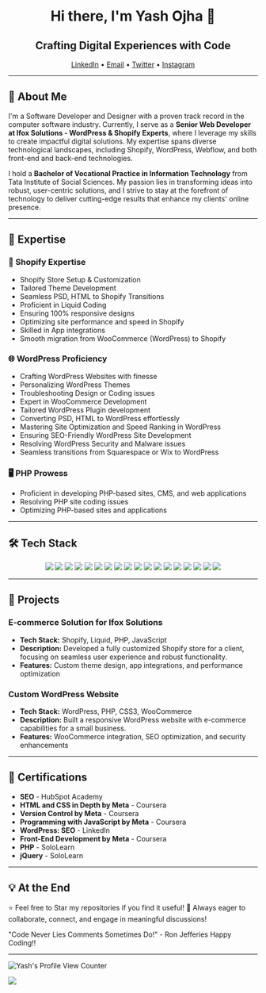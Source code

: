 <h1 align="center">Hi there, I'm Yash Ojha 👋</h1>

<h2 align="center">Crafting Digital Experiences with Code</h2>

<p align="center">
  <a href="https://www.linkedin.com/in/yashrojha/">LinkedIn</a> •
  <a href="mailto:yashrojha@gmail.com">Email</a> •
  <a href="https://x.com/yashrojha">Twitter</a> •
  <a href="http://instagram.com/yashrojha">Instagram</a>
</p>

---

## 🚀 About Me

I'm a Software Developer and Designer with a proven track record in the computer software industry. Currently, I serve as a **Senior Web Developer at Ifox Solutions - WordPress & Shopify Experts**, where I leverage my skills to create impactful digital solutions. My expertise spans diverse technological landscapes, including Shopify, WordPress, Webflow, and both front-end and back-end technologies.

I hold a **Bachelor of Vocational Practice in Information Technology** from Tata Institute of Social Sciences. My passion lies in transforming ideas into robust, user-centric solutions, and I strive to stay at the forefront of technology to deliver cutting-edge results that enhance my clients' online presence.

---

## 🌟 Expertise

### 🚀 Shopify Expertise
- Shopify Store Setup & Customization
- Tailored Theme Development
- Seamless PSD, HTML to Shopify Transitions
- Proficient in Liquid Coding
- Ensuring 100% responsive designs
- Optimizing site performance and speed in Shopify
- Skilled in App integrations
- Smooth migration from WooCommerce (WordPress) to Shopify

### 🌐 WordPress Proficiency
- Crafting WordPress Websites with finesse
- Personalizing WordPress Themes
- Troubleshooting Design or Coding issues
- Expert in WooCommerce Development
- Tailored WordPress Plugin development
- Converting PSD, HTML to WordPress effortlessly
- Mastering Site Optimization and Speed Ranking in WordPress
- Ensuring SEO-Friendly WordPress Site Development
- Resolving WordPress Security and Malware issues
- Seamless transitions from Squarespace or Wix to WordPress

### 🖥️ PHP Prowess
- Proficient in developing PHP-based sites, CMS, and web applications
- Resolving PHP site coding issues
- Optimizing PHP-based sites and applications

---

## 🛠 Tech Stack

<p align="center">
  <img src="https://img.shields.io/badge/Shopify-7AB55C?style=for-the-badge&logo=shopify&logoColor=white"/>
  <img src="https://img.shields.io/badge/Next.js-000000?style=for-the-badge&logo=next.js&logoColor=white"/>
  <img src="https://img.shields.io/badge/React-61DAFB?style=for-the-badge&logo=react&logoColor=black"/>
  <img src="https://img.shields.io/badge/PHP-777BB4?style=for-the-badge&logo=php&logoColor=white"/>
  <img src="https://img.shields.io/badge/WordPress-21759B?style=for-the-badge&logo=wordpress&logoColor=white"/>
  <img src="https://img.shields.io/badge/Webflow-4353FF?style=for-the-badge&logo=webflow&logoColor=white"/>
  <img src="https://img.shields.io/badge/SEO-FF9900?style=for-the-badge&logo=google&logoColor=white"/>
  <img src="https://img.shields.io/badge/HTML5-E34F26?style=for-the-badge&logo=html5&logoColor=white"/>
  <img src="https://img.shields.io/badge/CSS3-1572B6?style=for-the-badge&logo=css3&logoColor=white"/>
  <img src="https://img.shields.io/badge/JavaScript-F7DF1E?style=for-the-badge&logo=javascript&logoColor=black"/>
  <img src="https://img.shields.io/badge/jQuery-0769AD?style=for-the-badge&logo=jquery&logoColor=white"/>
  <img src="https://img.shields.io/badge/AJAX-000000?style=for-the-badge&logo=ajax&logoColor=white"/>
  <img src="https://img.shields.io/badge/Bootstrap-563D7C?style=for-the-badge&logo=bootstrap&logoColor=white"/>
  <img src="https://img.shields.io/badge/tailwind-000000?style=for-the-badge&logo=tailwind&logoColor=white"/>
  <img src="https://img.shields.io/badge/Liquid-000000?style=for-the-badge&logo=liquid&logoColor=white"/>
  <img src="https://img.shields.io/badge/Django-092E20?style=for-the-badge&logo=django&logoColor=white"/>
  <img src="https://img.shields.io/badge/MySQL-4479A1?style=for-the-badge&logo=mysql&logoColor=white"/>
  <img src="https://img.shields.io/badge/phpMyAdmin-6C78AF?style=for-the-badge&logo=phpmyadmin&logoColor=white"/>
</p>

---

## 📌 Projects

### E-commerce Solution for Ifox Solutions
- **Tech Stack:** Shopify, Liquid, PHP, JavaScript
- **Description:** Developed a fully customized Shopify store for a client, focusing on seamless user experience and robust functionality.
- **Features:** Custom theme design, app integrations, and performance optimization

### Custom WordPress Website
- **Tech Stack:** WordPress, PHP, CSS3, WooCommerce
- **Description:** Built a responsive WordPress website with e-commerce capabilities for a small business.
- **Features:** WooCommerce integration, SEO optimization, and security enhancements

---

## 📜 Certifications

- **SEO** - HubSpot Academy
- **HTML and CSS in Depth by Meta** - Coursera
- **Version Control by Meta** - Coursera
- **Programming with JavaScript by Meta** - Coursera
- **WordPress: SEO** - LinkedIn
- **Front-End Development by Meta** - Coursera
- **PHP** - SoloLearn
- **jQuery** - SoloLearn

---

## 💡 At the End
⭐ Feel free to Star my repositories if you find it useful!
📌 Always eager to collaborate, connect, and engage in meaningful discussions!

"Code Never Lies Comments Sometimes Do!" - Ron Jefferies
Happy Coding!!

---

<p>
  <img src="https://komarev.com/ghpvc/?username=Yash-Ojha&label=Total+Views&color=red&style=plastic" alt="Yash's Profile View Counter">
</p>

![](https://hit.yhype.me/github/profile?account_id=71380586)
